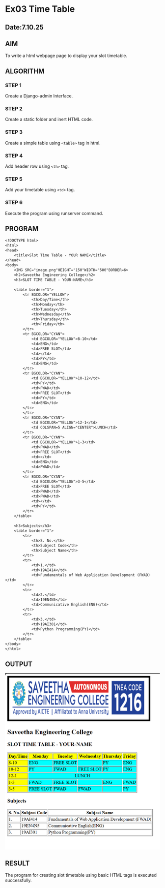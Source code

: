 # Ex03 Time Table
## Date:7.10.25

## AIM
To write a html webpage page to display your slot timetable.

## ALGORITHM
### STEP 1
Create a Django-admin Interface.

### STEP 2
Create a static folder and inert HTML code.

### STEP 3
Create a simple table using ```<table>``` tag in html.

### STEP 4
Add header row using ```<th>``` tag.

### STEP 5
Add your timetable using ```<td>``` tag.

### STEP 6
Execute the program using runserver command.

## PROGRAM
```
<!DOCTYPE html>
<html>
<head>
    <title>Slot Time Table - YOUR NAME</title>
</head>
<body>
    <IMG SRC="image.png"HEIGHT="150"WIDTH="500"BORDER=6>
    <h2>Saveetha Engineering College</h2>
    <h3>SLOT TIME TABLE - YOUR-NAME</h3>

    <table border="1">
        <tr BGCOLOR="YELLOW">
            <th>Day/Time</th>
            <th>Monday</th>
            <th>Tuesday</th>
            <th>Wednesday</th>
            <th>Thursday</th>
            <th>Friday</th>
        </tr>
        <tr BGCOLOR="CYAN">
            <td BGCOLOR="YELLOW">8-10</td>
            <td>ENG</td>
            <td>FREE SLOT</td>
            <td></td>
            <td>PY</td>
            <td>ENG</td>
        </tr>
        <tr BGCOLOR="CYAN">
            <td BGCOLOR="YELLOW">10-12</td>
            <td>PY</td>
            <td>FWAD</td>
            <td>FREE SLOT</td>
            <td>PY</td>
            <td>ENG</td>
        </tr>
        </tr>
        <tr BGCOLOR="CYAN">
            <td BGCOLOR="YELLOW">12-1</td>
            <td COLSPAN=5 ALIGN="CENTER">LUNCH</td>
        </tr>
        <tr BGCOLOR="CYAN">
            <td BGCOLOR="YELLOW">1-3</td>
            <td>FWAD</td>
            <td>FREE SLOT</td>
            <td></td>
            <td>ENG</td>
            <td>FWAD</td>
        </tr>
        <tr BGCOLOR="CYAN">
            <td BGCOLOR="YELLOW">3-5</td>
            <td>FREE SLOT</td>
            <td>FWAD</td>
            <td>FWAD</td>
            <td></td>
            <td>PY</td>
        </tr>
    </table>

    <h3>Subjects</h3>
    <table border="1">
        <tr>
            <th>S. No.</th>
            <th>Subject Code</th>
            <th>Subject Name</th>
        </tr>
        <tr>
            <td>1.</td>
            <td>19AI414</td>
            <td>Fundamentals of Web Application Development (FWAD)</td>
        </tr>
        <tr>
            <td>2.</td>
            <td>19EN4N5</td>
            <td>Communicative English(ENG)</td>
        </tr>
        <tr>
            <td>3.</td>
            <td>19AI301</td>
            <td>Python Programming(PY)</td>
        </tr>
    </table>
</body>
</html>
```

## OUTPUT

![alt text](image.png)

## RESULT
The program for creating slot timetable using basic HTML tags is executed successfully.
